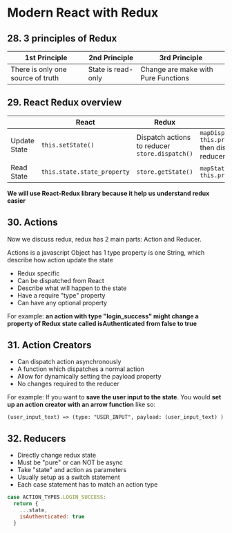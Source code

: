 # Modern React with Redux

## 28. 3 principles of Redux

|1st Principle | 2nd Principle | 3rd Principle |
|---|---|---|
|There is only one source of truth|State is read-only|Change are make with Pure Functions|

## 29. React Redux overview

||React|Redux|React-Redux|
|---|---|---|---|
|Update State|`this.setState()`|Dispatch actions to reducer `store.dispatch()`|`mapDispatchToProps()` `this.props.dispatch_action()` then dispatch actions to the reducer|
|Read State|`this.state.state_property`|`store.getState()`|`mapStateToProps()` `this.props.state_property`|

**We will use React-Redux library because it help us understand redux easier**

## 30. Actions

Now we discuss redux, redux has 2 main parts: Action and Reducer.

Actions is a javascript Object has 1 type property is one String, which describe how action update the state

- Redux specific
- Can be dispatched from React
- Describe what will happen to the state
- Have a require "type" property
- Can have any optional property

For example: **an action with type "login_success" might change a property of Redux state called isAuthenticated from false to true**

## 31. Action Creators

- Can dispatch action asynchronously
- A function which dispatches a normal action
- Allow for dynamically setting the payload property
- No changes required to the reducer
  
For example: If you want to **save the user input to the state**. You would **set up an action creator with an arrow function** like so:

`(user_input_text) => (type: "USER_INPUT", payload: (user_input_text) )`

## 32. Reducers

- Directly change redux state
- Must be "pure" or can NOT be async
- Take "state" and action as parameters
- Usually setup as a switch statement
- Each case statement has to match an action type

```js
case ACTION_TYPES.LOGIN_SUCCESS:
  return {
    ...state,
    isAuthenticated: true
  }
```
